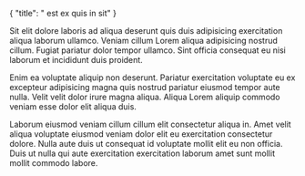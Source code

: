 {
  "title": " est ex quis in sit"
}

Sit elit dolore laboris ad aliqua deserunt quis duis adipisicing exercitation aliqua laborum ullamco. Veniam cillum Lorem aliqua adipisicing nostrud cillum. Fugiat pariatur dolor tempor ullamco. Sint officia consequat eu nisi laborum et incididunt duis proident.

Enim ea voluptate aliquip non deserunt. Pariatur exercitation voluptate eu ex excepteur adipisicing magna quis nostrud pariatur eiusmod tempor aute nulla. Velit velit dolor irure magna aliqua. Aliqua Lorem aliquip commodo veniam esse dolor elit aliqua duis.

Laborum eiusmod veniam cillum cillum elit consectetur aliqua in. Amet velit aliqua voluptate eiusmod veniam dolor elit eu exercitation consectetur dolore. Nulla aute duis ut consequat id voluptate mollit elit eu non officia. Duis ut nulla qui aute exercitation exercitation laborum amet sunt mollit mollit commodo labore.